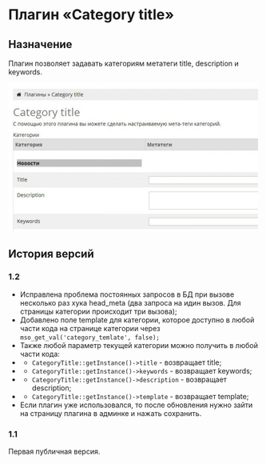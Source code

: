 # Плагин «Category title»

## Назначение

Плагин позволяет задавать категориям метатеги title, description и keywords.

![Скриншот](img/category_title.jpg "Скриншот")

## История версий

### 1.2

* Исправлена проблема постоянных запросов в БД при  вызове несколько раз хука
head_meta (два запроса на идин вызов. Для страницы категории происходит три вызова);
* Добавлено поле template для категории, которое доступно в любой части кода
на странице категории через `mso_get_val('category_temlate', false);`
* Также любой параметр текущей категории можно получить в любой части кода:
* * `CategoryTitle::getInstance()->title` - возвращает title;
* * `CategoryTitle::getInstance()->keywords` - возвращает keywords;
* * `CategoryTitle::getInstance()->description` - возвращает description;
* * `CategoryTitle::getInstance()->template` - возвращает template;
* Если плагин уже использовался, то после обновления нужно зайти на страницу
плагина в админке и нажать сохранить.

### 1.1

Первая публичная версия.